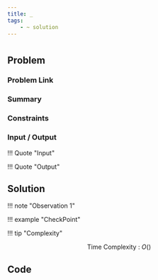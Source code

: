 ```yaml
---
title: _
tags:
    - ~ solution
---
```


# 

## Problem

### Problem Link
[]()

### Summary


### Constraints


### Input / Output
!!! Quote "Input"


!!! Quote "Output"
    

## Solution



!!! note "Observation 1"    
    

!!! example "CheckPoint"
    

!!! tip "Complexity"
    <center>
    Time Complexity : $O()$
    </center>

## Code
``` cpp linenums="1"

```